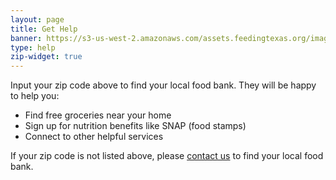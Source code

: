 ```yaml
---
layout: page
title: Get Help
banner: https://s3-us-west-2.amazonaws.com/assets.feedingtexas.org/images/banners/banner-01.jpg
type: help
zip-widget: true
---
```

Input your zip code above to find your local food bank. They will be happy to help you:

* Find free groceries near your home 
* Sign up for nutrition benefits like SNAP (food stamps)
* Connect to other helpful services

If your zip code is not listed above, please [contact us](about/contact.html) to find your local food bank.

